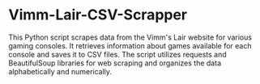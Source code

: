 # Vimm-Lair-CSV-Scrapper
This Python script scrapes data from the Vimm's Lair website for various gaming consoles. It retrieves information about games available for each console and saves it to CSV files. The script utilizes requests and BeautifulSoup libraries for web scraping and organizes the data alphabetically and numerically.
